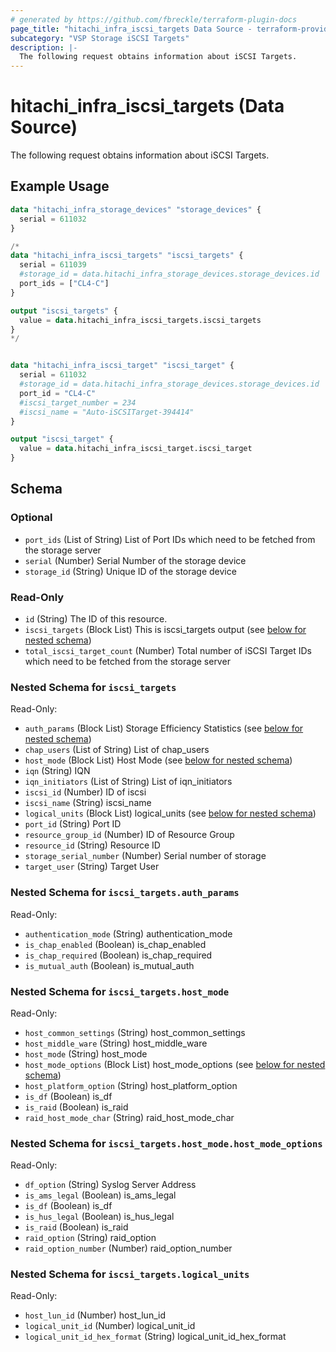 ```yaml
---
# generated by https://github.com/fbreckle/terraform-plugin-docs
page_title: "hitachi_infra_iscsi_targets Data Source - terraform-provider-hitachi"
subcategory: "VSP Storage iSCSI Targets"
description: |-
  The following request obtains information about iSCSI Targets.
---
```


# hitachi_infra_iscsi_targets (Data Source)

The following request obtains information about iSCSI Targets.

## Example Usage

```terraform
data "hitachi_infra_storage_devices" "storage_devices" {
  serial = 611032
}

/*
data "hitachi_infra_iscsi_targets" "iscsi_targets" {
  serial = 611039
  #storage_id = data.hitachi_infra_storage_devices.storage_devices.id
  port_ids = ["CL4-C"]
}

output "iscsi_targets" {
  value = data.hitachi_infra_iscsi_targets.iscsi_targets
}
*/


data "hitachi_infra_iscsi_target" "iscsi_target" {
  serial = 611032
  #storage_id = data.hitachi_infra_storage_devices.storage_devices.id
  port_id = "CL4-C"
  #iscsi_target_number = 234
  #iscsi_name = "Auto-iSCSITarget-394414"
}

output "iscsi_target" {
  value = data.hitachi_infra_iscsi_target.iscsi_target
}
```

<!-- schema generated by tfplugindocs -->
## Schema

### Optional

- `port_ids` (List of String) List of Port IDs which need to be fetched from the storage server
- `serial` (Number) Serial Number of the storage device
- `storage_id` (String) Unique ID of the storage device

### Read-Only

- `id` (String) The ID of this resource.
- `iscsi_targets` (Block List) This is iscsi_targets output (see [below for nested schema](#nestedblock--iscsi_targets))
- `total_iscsi_target_count` (Number) Total number of iSCSI Target IDs which need to be fetched from the storage server

<a id="nestedblock--iscsi_targets"></a>
### Nested Schema for `iscsi_targets`

Read-Only:

- `auth_params` (Block List) Storage Efficiency Statistics (see [below for nested schema](#nestedblock--iscsi_targets--auth_params))
- `chap_users` (List of String) List of chap_users
- `host_mode` (Block List) Host Mode (see [below for nested schema](#nestedblock--iscsi_targets--host_mode))
- `iqn` (String) IQN
- `iqn_initiators` (List of String) List of iqn_initiators
- `iscsi_id` (Number) ID of iscsi
- `iscsi_name` (String) iscsi_name
- `logical_units` (Block List) logical_units (see [below for nested schema](#nestedblock--iscsi_targets--logical_units))
- `port_id` (String) Port ID
- `resource_group_id` (Number) ID of Resource Group
- `resource_id` (String) Resource ID
- `storage_serial_number` (Number) Serial number of storage
- `target_user` (String) Target User

<a id="nestedblock--iscsi_targets--auth_params"></a>
### Nested Schema for `iscsi_targets.auth_params`

Read-Only:

- `authentication_mode` (String) authentication_mode
- `is_chap_enabled` (Boolean) is_chap_enabled
- `is_chap_required` (Boolean) is_chap_required
- `is_mutual_auth` (Boolean) is_mutual_auth


<a id="nestedblock--iscsi_targets--host_mode"></a>
### Nested Schema for `iscsi_targets.host_mode`

Read-Only:

- `host_common_settings` (String) host_common_settings
- `host_middle_ware` (String) host_middle_ware
- `host_mode` (String) host_mode
- `host_mode_options` (Block List) host_mode_options (see [below for nested schema](#nestedblock--iscsi_targets--host_mode--host_mode_options))
- `host_platform_option` (String) host_platform_option
- `is_df` (Boolean) is_df
- `is_raid` (Boolean) is_raid
- `raid_host_mode_char` (String) raid_host_mode_char

<a id="nestedblock--iscsi_targets--host_mode--host_mode_options"></a>
### Nested Schema for `iscsi_targets.host_mode.host_mode_options`

Read-Only:

- `df_option` (String) Syslog Server Address
- `is_ams_legal` (Boolean) is_ams_legal
- `is_df` (Boolean) is_df
- `is_hus_legal` (Boolean) is_hus_legal
- `is_raid` (Boolean) is_raid
- `raid_option` (String) raid_option
- `raid_option_number` (Number) raid_option_number



<a id="nestedblock--iscsi_targets--logical_units"></a>
### Nested Schema for `iscsi_targets.logical_units`

Read-Only:

- `host_lun_id` (Number) host_lun_id
- `logical_unit_id` (Number) logical_unit_id
- `logical_unit_id_hex_format` (String) logical_unit_id_hex_format


